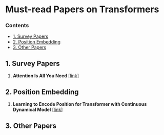# Must-read Papers on Transformers

### Contents

* [1. Survey Papers](#1-survey-papers)
* [2. Position Embedding](#2-position-embedding)
* [3. Other Papers](#3-other-papers)



## 1. Survey Papers
1. **Attention Is All You Need** [[link](https://arxiv.org/abs/1706.03762)]

## 2. Position Embedding
1. **Learning to Encode Position for Transformer with Continuous Dynamical Model** [[link](https://arxiv.org/abs/2003.09229)]

## 3. Other Papers

